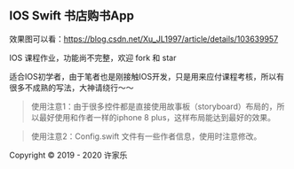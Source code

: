 ## IOS Swift 书店购书App

效果图可以看：https://blog.csdn.net/Xu_JL1997/article/details/103639957

IOS 课程作业，功能尚不完整，欢迎 fork 和 star

适合IOS初学者，由于笔者也是刚接触IOS开发，只是用来应付课程考核，所以有很多不成熟的写法，大神请绕行～～

> 使用注意1：由于很多控件都是直接使用故事板（storyboard）布局的，所以最好使用和作者一样的iphone 8 plus，这样布局能达到最好的效果。

> 使用注意2：Config.swift 文件有一些作者信息，使用时注意修改。

Copyright © 2019 - 2020 许家乐
